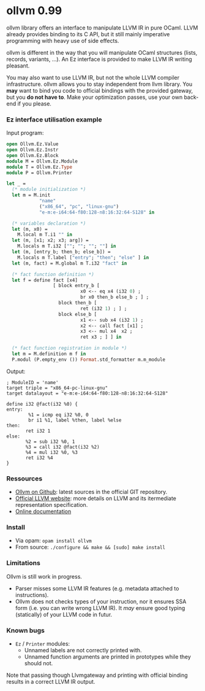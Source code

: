 # ollvm 0.99

ollvm library offers an interface to manipulate LLVM IR in pure OCaml.
LLVM already provides binding to its C API, but it still mainly imperative
programming with heavy use of side effects.

ollvm is different in the way that you will manipulate OCaml structures
(lists, records, variants, ...). An Ez interface is provided
to make LLVM IR writing pleasant.

You may also want to use LLVM IR, but not the whole LLVM compiler
infrastructure. ollvm allows you to stay independent from llvm library.
You **may** want to bind you code to official bindings with the provided
gateway, but you **do not have to**. Make your optimization passes, use
your own back-end if you please.

### Ez interface utilisation example

Input program:

```ocaml
open Ollvm.Ez.Value
open Ollvm.Ez.Instr
open Ollvm.Ez.Block
module M = Ollvm.Ez.Module
module T = Ollvm.Ez.Type
module P = Ollvm.Printer

let _ =
  (* module initialization *)
  let m = M.init
            "name"
            ("x86_64", "pc", "linux-gnu")
            "e-m:e-i64:64-f80:128-n8:16:32:64-S128" in

  (* variables declaration *)
  let (m, x0) =
    M.local m T.i1 "" in
  let (m, [x1; x2; x3; arg]) =
    M.locals m T.i32 [""; ""; ""; ""] in
  let (m, [entry_b; then_b; else_b]) =
    M.locals m T.label ["entry"; "then"; "else" ] in
  let (m, fact) = M.global m T.i32 "fact" in

  (* fact function definition *)
  let f = define fact [x4]
                 [ block entry_b [
                           x0 <-- eq x4 (i32 0) ;
                           br x0 then_b else_b ; ] ;
                   block then_b [
                           ret (i32 1) ; ] ;
                   block else_b [
                           x1 <-- sub x4 (i32 1) ;
                           x2 <-- call fact [x1] ;
                           x3 <-- mul x4  x2 ;
                           ret x3 ; ] ] in

  (* fact function registration in module *)
  let m = M.definition m f in
  P.modul (P.empty_env ()) Format.std_formatter m.m_module
```

Output:

```
; ModuleID = 'name'
target triple = "x86_64-pc-linux-gnu"
target datalayout = "e-m:e-i64:64-f80:128-n8:16:32:64-S128"

define i32 @fact(i32 %0) {
entry:
        %1 = icmp eq i32 %0, 0
        br i1 %1, label %then, label %else
then:
       ret i32 1
else:
       %2 = sub i32 %0, 1
       %3 = call i32 @fact(i32 %2)
       %4 = mul i32 %0, %3
       ret i32 %4
}
```

### Ressources

* [Ollvm on Github](http://www.github.com/OCamlPro/ollvm): latest sources
  in the official GIT repository.
* [Official LLVM website](http://llvm.org/): more details on LLVM and
  its itermediate representation specification.
* [Online documentation](http://sagotch.github.io/ollvm)

### Install

* Via opam: ` opam install ollvm `
* From source: ` ./configure && make && [sudo] make install `

### Limitations

Ollvm is still work in progress.

* Parser misses some LLVM IR features (e.g. metadata attached to
  instructions).
* Ollvm does not checks types of your instruction, nor it ensures
  SSA form (i.e. you can write wrong LLVM IR).
  It *may* ensure good typing (statically) of your LLVM code in futur.

### Known bugs

* `Ez` / `Printer` modules:
  * Unnamed labels are not correctly printed with.
  * Unnamed function arguments are printed in prototypes while they
     should not.

Note that passing though Llvmgateway and printing with official
binding results in a correct LLVM IR output.
